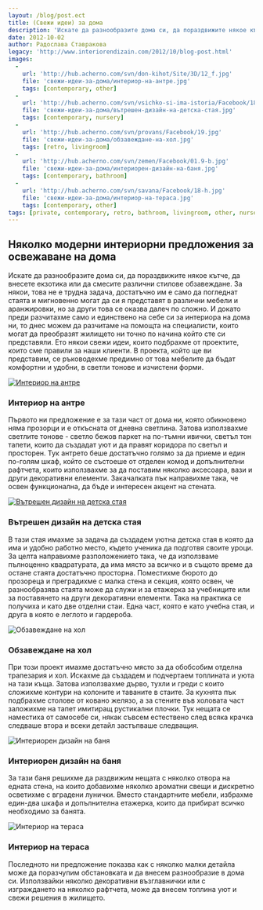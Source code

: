 ```yaml
---
layout: /blog/post.ect
title: (Свежи идеи) за дома
description: 'Искате да разнообразите дома си, да пораздвижите някое кътче, да внесете екзотика или да смесите различни стилове обзавеждане. И докато преди разчитахме само и единствено на себе си за интериора на дома ни, то днес можем да разчитаме на помощта на специалисти, които могат да преобразят жилището ни точно по начина който сте си представяли. Ето някои свежи идеи, които подбрахме от проектите, които сме правили за наши клиенти. '
date: 2012-10-02
author: Радослава Ставракова
legacy: 'http://www.interiorendizain.com/2012/10/blog-post.html'
images:
  -
    url: 'http://hub.acherno.com/svn/don-kihot/Site/3D/12_f.jpg'
    file: 'свежи-идеи-за-дома/интериор-на-антре.jpg'
    tags: [contemporary, other]
  -
    url: 'http://hub.acherno.com/svn/vsichko-si-ima-istoria/Facebook/18-d.png'
    file: 'свежи-идеи-за-дома/вътрешен-дизайн-на-детска-стая.jpg'
    tags: [contemporary, nursery]
  -
    url: 'http://hub.acherno.com/svn/provans/Facebook/19.jpg'
    file: 'свежи-идеи-за-дома/обзавеждане-на-хол.jpg'
    tags: [retro, livingroom]
  -
    url: 'http://hub.acherno.com/svn/zemen/Facebook/01.9-b.jpg'
    file: 'свежи-идеи-за-дома/интериорен-дизайн-на-баня.jpg'
    tags: [contemporary, bathroom]
  -
    url: 'http://hub.acherno.com/svn/savana/Facebook/18-h.jpg'
    file: 'свежи-идеи-за-дома/интериор-на-тераса.jpg'
    tags: [contemporary, other]
tags: [private, contemporary, retro, bathroom, livingroom, other, nursery]
---
```

## Няколко модерни **интериорни предложения** за освежаване на дома
Искате да разнообразите дома си, да пораздвижите някое кътче, да внесете екзотика или да смесите различни стилове обзавеждане. За някои, това не е трудна задача, достатъчно им е само да погледнат стаята и мигновенно могат да си я представят в различни мебели и аранжировки, но за други това се оказва далеч по сложно. И докато преди разчитахме само и единствено на себе си за интериора на дома ни, то днес можем да разчитаме на помощта на специалисти, които могат да преобразят жилището ни точно по начина който сте си представяли. Ето някои свежи идеи, които подбрахме от проектите, които сме правили за наши клиенти.
В проекта, който ще ви представим, се ръководехме предимно от това мебелите да бъдат комфортни и удобни, в светли тонове и изчистени форми.

[![Интериор на антре](свежи-идеи-за-дома/интериор-на-антре.jpg)](http://acherno.bg/интериорен-дизайн/апартамент/дон-кихот/обзавеждане.html)
### Интериор на **антре**

Първото ни предложение е за тази част от дома ни, която обикновено няма прозорци и е откъсната от дневна светлина. Затова използвахме светлите тонове - светло бежов паркет на по-тъмни ивички, светъл тон тапети, които да създадат уют и да правят коридора по светъл и просторен. Тук антрето беше достатъчно голямо за да приеме и един по-голям шкаф, който се състоеше от отделен комод и допълнителни рафтчета, които използвахме за да поставим няколко аксесоара, вази и други декоративни елементи. Закачалката пък направихме така, че освен функционална, да бъде и интересен акцент на стената.

[![Вътрешен дизайн на детска стая](свежи-идеи-за-дома/вътрешен-дизайн-на-детска-стая.jpg)](http://acherno.bg/интериорен-дизайн/апартамент/всичко-си-има-история/интериор.html)
### Вътрешен дизайн на **детска стая**

В тази стая имахме за задача да създадем уютна детска стая в която да има и удобно работно место, където ученика да подготвя своите уроци. За целта направихме разположението така, че да използваме пълноценно квадратурата, да има място за всичко и в същото време да остане стаята достатъчно просторна. Поместихме бюрото до прозореца и преградихме с малка стена и секция, която освен, че разнообразява стаята може да служи и за етажерка за учебниците или за поставянето на други декоративни елементи. Така на практика се получиха и като две отделни стаи. Една част, която е като учебна стая, и друга в която е леглото и гардероба.

![Обзавеждане на хол](свежи-идеи-за-дома/обзавеждане-на-хол.jpg)
### Обзавеждане на **хол**

При този проект имахме достатъчно място за да обобсобим отделна трапезария и хол. Искахме да създадем и подчертаем топлината и уюта на тази къща. Затова използвахме дърво, тухли и греди с които сложихме контури на колоните и таваните в стаите. За кухнята пък подбрахме столове от ковано желязо, а за стените във холовата част заложихме на тапет имитиращ рустикални плочки. Тук нещата се наместиха от самосебе си, някак съвсем естествено след всяка крачка следваше втора и всеки детайл застъпваше следващия.

![Интериорен дизайн на баня](свежи-идеи-за-дома/интериорен-дизайн-на-баня.jpg)
### Интериорен дизайн на **баня**

За тази баня решихме да раздвижим нещата с няколко отвора на едната стена, на които добавихме няколко ароматни свещи и дискретно осветихме с вградени лунички. Вместо стандартните мебели, избрахме един-два шкафа и допълнителна етажерка, които да прибират всичко необходимо за банята.

![Интериор на тераса](свежи-идеи-за-дома/интериор-на-тераса.jpg)
### Интериор на **тераса**

Последното ни предложение показва как с няколко малки детайла може да поразчупим обстановката и да внесем разнообразие в дома си. Използвайки няколко декоративни възглавнички или с изграждането на няколко рафтчета, може да внесем топлина уют и свежи решения в жилището.